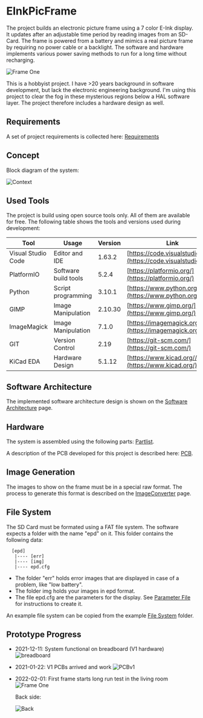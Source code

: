 # EInkPicFrame

The project builds an electronic picture frame using a 7 color E-Ink display.
It updates after an adjustable time period by reading images from an SD-Card.
The frame is powered from a battery and mimics a real picture frame by requiring
no power cable or a backlight. The software and hardware implements various power
saving methods to run for a long time without recharging.  

![Frame One](design/history/frame1.png)

This is a hobbyist project. I have >20 years background in software development,
but lack the electronic engineering background. I'm using this project to
clear the fog in these mysterious regions below a HAL software layer. The project
therefore includes a hardware design as well.

## Requirements

A set of project requirements is collected here: [Requirements](design/Requirements.md)

## Concept

Block diagram of the system:

![Context](http://www.plantuml.com/plantuml/proxy?cache=no&src=https://raw.githubusercontent.com/nhjschulz/EInkPicFrame/master/design/plantuml/SwContext.plantuml)

## Used Tools

The project is build using open source tools only. All of them are available for free. The following table shows the tools and versions used during development:

|Tool                  |   Usage                   | Version   | Link                                                               |
|----------------------|---------------------------|-----------|--------------------------------------------------------------------|
| Visual Studio Code   | Editor and IDE            | 1.63.2    | [https://code.visualstudio.com/](https://code.visualstudio.com/)   |
| PlatformIO           | Software build tools      | 5.2.4     | [https://platformio.org/](https://platformio.org/)                 |
| Python               | Script programming        | 3.10.1    | [https://www.python.org/](https://www.python.org/)                 |
| GIMP                 | Image Manipulation        | 2.10.30   | [https://www.gimp.org/](https://www.gimp.org/)                     |
| ImageMagick          | Image Manipulation        | 7.1.0     | [https://imagemagick.org/](https://imagemagick.org/)               |
| GIT                  | Version Control           | 2.19      | [https://git-scm.com/](https://git-scm.com/)                       |
| KiCad EDA            | Hardware Design           | 5.1.12    | [https://www.kicad.org//](https://www.kicad.org/)                  |

## Software Architecture

The implemented software architecture design is shown on the [Software Architecture](design/SwArchitecture.md) page.

## Hardware

The system is assembled using the following parts: [Partlist](design/Parts.md).


A description of the PCB developed for this project is described
here: [PCB](design/hardware.md).

## Image Generation

The images to show on the frame must be in a special raw format. The process to generate this format is
described on the [ImageConverter](imgconverter/howto.md) page.


## File System

The SD Card must be formated using a FAT file system. The software
expects a folder with the name "epd" on it. This folder contains
the following data:

      [epd]
       |---- [err]
       |---- [img]
       |---- epd.cfg

* The folder "err" holds error images that are displayed in case
  of a problem, like "low battery".
* The folder img holds your images in epd format.
* The file epd.cfg are the parameters for the display. See
  [Parameter File](./design/Parameter.md) for instructions to
  create it.

An example file system can be copied from the example
[File System](./design/FileSystem) folder.

## Prototype Progress

* 2021-12-11: System functional on breadboard (V1 hardware)
  ![breadboard](design/history/breadboard_v1.png)

* 2021-01-22: V1 PCBs arrived and work
  ![PCBv1](design/history/pcb_v1.png)

* 2022-02-01: First frame starts long run test in the living room
  ![Frame One](design/history/frame1.png)

  Back side:

  ![Back](design/history/frameBG.png)
